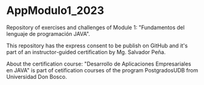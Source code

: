 # AppModulo1_2023
Repository of exercises and challenges of Module 1: "Fundamentos del lenguaje de programación JAVA".

This repository has the express consent to be publish on GitHub and it's part of an instructor-guided certification by Mg. Salvador Peña.

About the certification course: "Desarrollo de Aplicaciones Empresariales en JAVA" is part of cetification courses of the program PostgradosUDB from Universidad Don Bosco.
